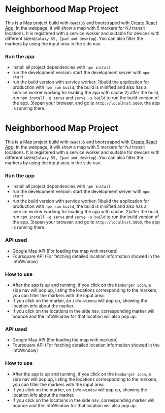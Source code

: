 # Neighborhood Map Project

This is a Map project build with `ReactJS` and bootstraped with [Create React App](https://github.com/facebookincubator/create-react-app). In the webpage, it will show a map with 5 markers for NJ transit locations. It is registered with a service worker and suitable for devices with different sizes(`Galaxy S5, Ipad and desktop`). You can also filter the markers by using the input area in the side nav.

### Run the app

* install all project dependencies with `npm install`
* run the development version: start the development server with `npm start`
* run the build version with service worker: 1)build the application for production with `npm run build`, the build is minified and also has a service worker working for loading the app with cache.2) after the build, run `npm install -g serve` and `serve -s build` to run the build version of the app. 3)open your browser, and go to `http://localhost:5000`, the app is running there.

# Neighborhood Map Project

This is a Map project build with `ReactJS` and bootstraped with [Create React App](https://github.com/facebookincubator/create-react-app). In the webpage, it will show a map with 5 markers for NJ transit locations. It is registered with a service worker and suitable for devices with different sizes(`Galaxy S5, Ipad and desktop`). You can also filter the markers by using the input area in the side nav.

### Run the app

* install all project dependencies with `npm install`
* run the development version: start the development server with `npm start`
* run the build version with service worker:
1)build the application for production with `npm run build`, the build is minified and also has a service worker working for loading the app with cache.
2)after the build, run `npm install -g serve` and `serve -s build` to run the build version of the app.
3)open your browser, and go to `http://localhost:5000`, the app is running there.


### API used
* Google Map API (For loading the map with markers)
* Foursquare API (For fetching detailed location information showed in the infoWindow)

### How to use
*  After the app is up and running, if you click on the `hamburger icon`, a side nav will pop up, listing the locations corresponding to the markers, you can filter the markers with the input area.
* If you click on the marker, an `info-window` will pop up, showing the location info about the marker.
* If you click on the locations in the side nav, corresponding marker will bounce and the infoWindow for that location will also pop up.

### API used
* Google Map API (For loading the map with markers)
* Foursquare API (For fetching detailed location information showed in the infoWindow)

### How to use
*  After the app is up and running, if you click on the `hamburger icon`, a side nav will pop up, listing the locations corresponding to the markers, you can filter the markers with the input area.
* If you click on the marker, an `info-window` will pop up, showing the location info about the marker.
* If you click on the locations in the side nav, corresponding marker will bounce and the infoWindow for that location will also pop up.

